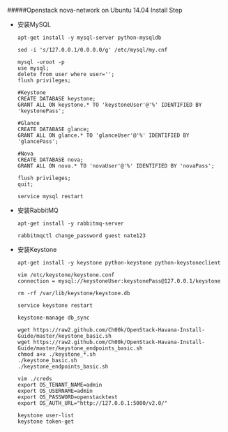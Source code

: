 #####Openstack nova-network on Ubuntu 14.04 Install Step

*	安装MySQL

		apt-get install -y mysql-server python-mysqldb
		
		sed -i 's/127.0.0.1/0.0.0.0/g' /etc/mysql/my.cnf
		
		mysql -uroot -p
    	use mysql;
   		delete from user where user='';
    	flush privileges;
    	
    	#Keystone
    	CREATE DATABASE keystone;
    	GRANT ALL ON keystone.* TO 'keystoneUser'@'%' IDENTIFIED BY 'keystonePass';

    	#Glance
    	CREATE DATABASE glance;
    	GRANT ALL ON glance.* TO 'glanceUser'@'%' IDENTIFIED BY 'glancePass';

   	 	#Nova
    	CREATE DATABASE nova;
    	GRANT ALL ON nova.* TO 'novaUser'@'%' IDENTIFIED BY 'novaPass';
    	
    	flush privileges;
    	quit;
    	
    	service mysql restart
    
*	安装RabbitMQ

		apt-get install -y rabbitmq-server
		
		rabbitmqctl change_password guest nate123
		
*	安装Keystone

		apt-get install -y keystone python-keystone python-keystoneclient
		
		vim /etc/keystone/keystone.conf
    	connection = mysql://keystoneUser:keystonePass@127.0.0.1/keystone
    	
    	rm -rf /var/lib/keystone/keystone.db
    	
    	service keystone restart
    	
    	keystone-manage db_sync
    	
    	wget https://raw2.github.com/Ch00k/OpenStack-Havana-Install-Guide/master/keystone_basic.sh
    	wget https://raw2.github.com/Ch00k/OpenStack-Havana-Install-Guide/master/keystone_endpoints_basic.sh
    	chmod a+x ./keystone_*.sh
    	./keystone_basic.sh
    	./keystone_endpoints_basic.sh
    	
    	vim ./creds
    	export OS_TENANT_NAME=admin
    	export OS_USERNAME=admin
    	export OS_PASSWORD=openstacktest
    	export OS_AUTH_URL="http://127.0.0.1:5000/v2.0/"
    	
    	keystone user-list
    	keystone token-get
		


		

